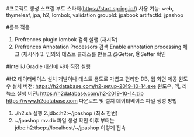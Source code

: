#프로젝트 생성
스프링 부트 스타터(https://start.spring.io/)
사용 기능: web, thymeleaf, jpa, h2, lombok, validation
groupId: jpabook artifactId: jpashop

#롬복 적용
1. Prefrences plugin lombok 검색 실행 (재시작)
2. Prefrences Annotation Processors 검색 Enable annotation processing 체크 (재시작) 3. 임의의 테스트 클래스를 만들고 @Getter, @Setter 확인


#IntelliJ Gradle 대신에 자바 직접 실행

#H2 데이터베이스 설치
개발이나 테스트 용도로 가볍고 편리한 DB, 웹 화면 제공
윈도우 설치 버전: https://h2database.com/h2-setup-2019-10-14.exe 윈도우, 맥, 리눅스 실행 버전: https://h2database.com/h2-2019-10-14.zip
https://www.h2database.com
다운로드 및 설치 데이터베이스 파일 생성 방법
1. ./h2.sh 실행
2.jdbc:h2:~/jpashop (최소 한번)
3. ~/jpashop.mv.db 파일 생성 확인
이후 부터는 jdbc:h2:tlscp://localhost/~/jpashop 이렇게 접속